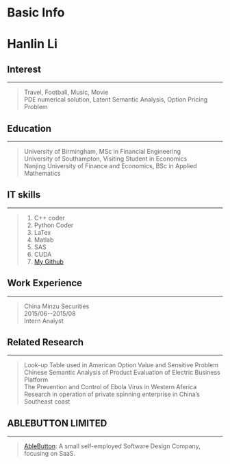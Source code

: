 
# Basic Info<br>
# Hanlin Li

## Interest
------
>Travel, Football, Music, Movie<br>
>PDE numerical solution, Latent Semantic Analysis, Option Pricing Problem

## Education
------
>University of Birmingham, MSc in Financial Engineering<br>
>University of Southampton, Visiting Student in Economics<br>
>Nanjing University of Finance and Economics, BSc in Applied Mathematics<br>

## IT skills
------
>1. C++ coder<br>
>2. Python Coder
>3. LaTex
>4. Matlab
>5. SAS
>6. CUDA
>7. [My Github](https://github.com/hanlinlibham)

## Work Experience
------
> China Minzu Securities<br>
2015/06--2015/08<br>
Intern Analyst

## Related Research
------
> Look-up Table used in American Option Value and Sensitive Problem<br>
Chinese Semantic Analysis of Product Evaluation of Electric Business Platform<br>
The Prevention and Control of Ebola Virus in Western Aferica<br>
Research in operation of private spinning enterprise in China’s Southeast coast<br>

## ABLEBUTTON LIMITED
------
> [AbleButton](https://www.ablebutton.com): A small self-employed Software Design Company, focusing on SaaS.
